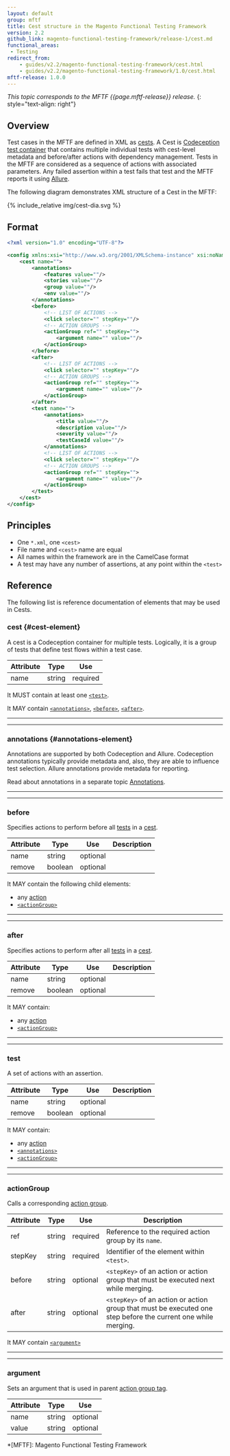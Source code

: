 ```yaml
---
layout: default
group: mftf
title: Cest structure in the Magento Functional Testing Framework
version: 2.2
github_link: magento-functional-testing-framework/release-1/cest.md
functional_areas:
 - Testing
redirect_from:
    - guides/v2.2/magento-functional-testing-framework/cest.html
    - guides/v2.2/magento-functional-testing-framework/1.0/cest.html
mftf-release: 1.0.0
---
```


_This topic corresponds to the MFTF {{page.mftf-release}} release._
{: style="text-align: right"}

## Overview

Test cases in the MFTF are defined in XML as [cests][cest].
A Cest is [Codeception test container][codeception cest] that contains multiple individual tests with cest-level metadata and before/after actions with dependency management.
Tests in the MFTF are considered as a sequence of actions with associated parameters.
Any failed assertion within a test fails that test and the MFTF reports it using [Allure].

The following diagram demonstrates XML structure of a Cest in the MFTF:

{% include_relative img/cest-dia.svg %}

## Format

```xml
<?xml version="1.0" encoding="UTF-8"?>

<config xmlns:xsi="http://www.w3.org/2001/XMLSchema-instance" xsi:noNamespaceSchemaLocation="../../../../../../vendor/magento/magento2-acceptance-test-framework/src/Magento/FunctionalTestingFramework/Test/etc/testSchema.xsd">
    <cest name="">
        <annotations>
            <features value=""/>
            <stories value=""/>
            <group value=""/>
            <env value=""/>
        </annotations>
        <before>
            <!-- LIST OF ACTIONS -->
            <click selector="" stepKey=""/>
            <!-- ACTION GROUPS -->
            <actionGroup ref="" stepKey="">
                <argument name="" value=""/>
            </actionGroup>       
        </before>
        <after>
            <!-- LIST OF ACTIONS -->
            <click selector="" stepKey=""/>
            <!-- ACTION GROUPS -->
            <actionGroup ref="" stepKey="">
                <argument name="" value=""/>
            </actionGroup>
        </after>
        <test name="">
            <annotations>
                <title value=""/>
                <description value=""/>
                <severity value=""/>
                <testCaseId value=""/>
            </annotations>
            <!-- LIST OF ACTIONS -->
            <click selector="" stepKey=""/>
            <!-- ACTION GROUPS -->
            <actionGroup ref="" stepKey="">
                <argument name="" value=""/>
            </actionGroup>
        </test>
    </cest>
</config>
```

## Principles

* One `*.xml`, one `<cest>`
* File name and `<cest>` name are equal
* All names within the framework are in the CamelCase format
* A test may have any number of assertions, at any point within the `<test>`

## Reference

The following list is reference documentation of elements that may be used in Cests.

### cest {#cest-element}

A cest is a Codeception container for multiple tests. Logically, it is a group of tests that define test flows within a test case.

Attribute|Type|Use
---|---|---
name|string|required

It MUST contain at least one [`<test>`][test].

It MAY contain [`<annotations>`][annotations], [`<before>`][before], [`<after>`][after].

***
***

### annotations {#annotations-element}

Annotations are supported by both Codeception and Allure.
Codeception annotations typically provide metadata and, also, they are able to influence test selection.
Allure annotations provide metadata for reporting.

Read about annotations in a separate topic [Annotations][annotations].

***
***

### before

Specifies actions to perform before all [tests][test] in a [cest].

Attribute|Type|Use|Description
---|---|---|---
name|string|optional|
remove|boolean|optional|

It MAY contain the following child elements:

 * any [action]
 * [`<actionGroup>`][action group tag]

***
***

### after

Specifies actions to perform after all [tests][test] in a [cest].

Attribute|Type|Use|Description
---|---|---|---
name|string|optional|
remove|boolean|optional|

It MAY contain:

 * any [action]
 * [`<actionGroup>`][action group tag]

***
***

### test

A set of actions with an assertion.

Attribute|Type|Use|Description
---|---|---|---
name|string|optional|
remove|boolean|optional|

It MAY contain:

 * any [action]
 * [`<annotations>`][annotations]
 * [`<actionGroup>`][action group tag]

***
***

### actionGroup

Calls a corresponding [action group].

Attribute|Type|Use|Description
---|---|---|---
ref|string|required|Reference to the required action group by its `name`.
stepKey|string|required|Identifier of the element within `<test>`.
before|string|optional|`<stepKey>` of an action or action group that must be executed next while merging.
after|string|optional|`<stepKey>` of an action or action group that must be executed one step before the current one while merging.

It MAY contain [`<argument>`][argument]


***
***

### argument

Sets an argument that is used in parent [action group tag].

Attribute|Type|Use
---|---|---
name|string|optional
value|string|optional


<!-- LINKS DEFINITIONS -->

[action group tag]: #actiongroup
[after]: #after
[argument]: #argument
[before]: #before
[cest]: #cest
[test]: #test

[action]: ./cest/actions.html
[annotations]: ./cest/annotations.html
[action group]: ./cest/action-groups.html

[Allure]: https://github.com/allure-framework/
[codeception cest]: http://codeception.com/docs/07-AdvancedUsage#Cest-Classes

<!-- Abbreviations -->

*[MFTF]: Magento Functional Testing Framework
